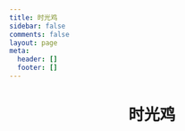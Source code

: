 ```yaml
---
title: 时光鸡
sidebar: false
comments: false
layout: page
meta:
  header: []
  footer: []
---
```

<h1><center><i class="fad fa-clock fa-fw"></i>&nbsp;时光鸡</center></h1>

<script>
  var img="https://cdn.jsdelivr.net/gh/Linhk1606/blog-cdn@master/img/avatar.jpg";
  var appID="tIOCOkWhENwNnhYNcbh4Ds38-MdYXbMMI";
  var appKEY="9yaUKqQc9oKDFSIv6fi9u6G6";
  var per="10";
  var username="Linhk1606";
  var placeholder1="仅管理员可以在此吐槽哦~";
</script>
<div id="lazy"></div>
<div id="artitalk"></div>
<script type="text/javascript" src="https://unpkg.com/artitalk"></script>
